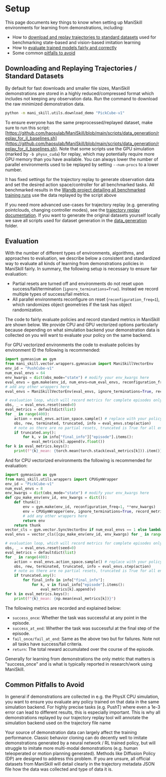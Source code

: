 # Setup

This page documents key things to know when setting up ManiSkill environments for learning from demonstrations, including:

- How to [download and replay trajectories to standard datasets](#downloading-and-replaying-trajectories--standard-datasets) used for benchmarking state-based and vision-based imitation learning
- How to [evaluate trained models fairly and correctly](#evaluation)
- Some common [pitfalls to avoid](#common-pitfalls-to-avoid)


## Downloading and Replaying Trajectories / Standard Datasets

By default for fast downloads and smaller file sizes, ManiSkill demonstrations are stored in a highly reduced/compressed format which includes not keeping any observation data. Run the command to download the raw minimized demonstration data.

```bash
python -m mani_skill.utils.download_demo "PickCube-v1"
```

To ensure everyone has the same preprocessed/replayed dataset, make sure to run this script: [https://github.com/haosulab/ManiSkill/blob/main/scripts/data_generation/replay_for_il_baselines.sh](https://github.com/haosulab/ManiSkill/blob/main/scripts/data_generation/replay_for_il_baselines.sh). Note that some scripts use the GPU simulation (marked by `-b physx_cuda`) for replay, which may potentially require more GPU memory than you have available. You can always lower the number of parallel environments used to be replayed by setting `--num-procs` to a lower number.

It has fixed settings for the trajectory replay to generate observation data and set the desired action space/controller for all benchmarked tasks. All benchmarked results in the [Wandb project detailing all benchmarked training runs](https://wandb.ai/stonet2000/ManiSkill) use the data replayed by the script above

If you need more advanced use-cases for trajectory replay (e.g. generating pointclouds, changing controller modes), see the [trajectory replay documentation](../datasets/replay.md). If you want to generate the original datasets yourself locally we save all scripts used for dataset generation in the [data_generation](https://github.com/haosulab/ManiSkill/tree/main/scripts/data_generation) folder.


## Evaluation

With the number of different types of environments, algorithms, and approaches to evaluation, we describe below a consistent and standardized way to evaluate all kinds of learning from demonstrations policies in ManiSkill fairly. In summary, the following setup is necessary to ensure fair evaluation:

- Partial resets are turned off and environments do not reset upon success/fail/termination (`ignore_terminations=True`). Instead we record multiple types of success/fail metrics.
- All parallel environments reconfigure on reset (`reconfiguration_freq=1`), which randomizes object geometries if the task has object randomization.

The code to fairly evaluate policies and record standard metrics in ManiSkill are shown below. We provide CPU and GPU vectorized options particularly because depending on what simulation backend your demonstration data is collected on you will want to evaluate your policy on the same backend.

For GPU vectorized environments the code to evaluate policies by environment ID the following is recommended:

```python
import gymnasium as gym
from mani_skill.vector.wrappers.gymnasium import ManiSkillVectorEnv
env_id = "PushCube-v1"
num_eval_envs = 64
env_kwargs = dict(obs_mode="state") # modify your env_kwargs here
eval_envs = gym.make(env_id, num_envs=num_eval_envs, reconfiguration_freq=1, **env_kwargs)
# add any other wrappers here
eval_envs = ManiSkillVectorEnv(eval_envs, ignore_terminations=True, record_metrics=True)

# evaluation loop, which will record metrics for complete episodes only
obs, _ = eval_envs.reset(seed=0)
eval_metrics = defaultdict(list)
for _ in range(400):
    action = eval_envs.action_space.sample() # replace with your policy action
    obs, rew, terminated, truncated, info = eval_envs.step(action)
    # note as there are no partial resets, truncated is True for all environments at the same time
    if truncated.any():
        for k, v in info["final_info"]["episode"].items():
            eval_metrics[k].append(v.float())
for k in eval_metrics.keys():
    print(f"{k}_mean: {torch.mean(torch.stack(eval_metrics[k])).item()}")
```

And for CPU vectorized environments the following is recommended for evaluation:

```python
import gymnasium as gym
from mani_skill.utils.wrappers import CPUGymWrapper
env_id = "PickCube-v1"
num_eval_envs = 8
env_kwargs = dict(obs_mode="state") # modify your env_kwargs here
def cpu_make_env(env_id, env_kwargs = dict()):
    def thunk():
        env = gym.make(env_id, reconfiguration_freq=1, **env_kwargs)
        env = CPUGymWrapper(env, ignore_terminations=True, record_metrics=True)
        # add any other wrappers here
        return env
    return thunk
vector_cls = gym.vector.SyncVectorEnv if num_eval_envs == 1 else lambda x : gym.vector.AsyncVectorEnv(x, context="forkserver")
eval_envs = vector_cls([cpu_make_env(env_id, env_kwargs) for _ in range(num_eval_envs)])

# evaluation loop, which will record metrics for complete episodes only
obs, _ = eval_envs.reset(seed=0)
eval_metrics = defaultdict(list)
for _ in range(400):
    action = eval_envs.action_space.sample() # replace with your policy action
    obs, rew, terminated, truncated, info = eval_envs.step(action)
    # note as there are no partial resets, truncated is True for all environments at the same time
    if truncated.any():
        for final_info in info["final_info"]:
            for k, v in final_info["episode"].items():
                eval_metrics[k].append(v)
for k in eval_metrics.keys():
    print(f"{k}_mean: {np.mean(eval_metrics[k])}")
```

The following metrics are recorded and explained below:
- `success_once`: Whether the task was successful at any point in the episode.
- `success_at_end`: Whether the task was successful at the final step of the episode.
- `fail_once/fail_at_end`: Same as the above two but for failures. Note not all tasks have success/fail criteria.
- `return`: The total reward accumulated over the course of the episode.

<!-- NOTE (stao): the content for evaluation is the same as in the RL setup.md document, however I don't really want users have to click to a separate page to learn about evaluation... -->

Generally for learning from demonstrations the only metric that matters is "success_once" and is what is typically reported in research/work using ManiSkill.


## Common Pitfalls to Avoid

In general if demonstrations are collected in e.g. the PhysX CPU simulation, you want to ensure you evaluate any policy trained on that data in the same simulation backend. For highly precise tasks (e.g. PushT) where even a 1e-3 error can lead to different results, this is especially important. This is why all demonstrations replayed by our trajectory replay tool will annotate the simulation backend used on the trajectory file name

Your source of demonstration data can largely affect the training performance. Classic behavior cloning can do decently well to imitate demonstrations generated by a neural network / RL trained policy, but will struggle to imitate more multi-modal demonstrations (e.g. human teleoperated or motion planning generated). Methods like Diffusion Policy (DP) are designed to address this problem. If you are unsure, all official datasets from ManiSkill will detail clearly in the trajectory metadata JSON file how the data was collected and type of data it is.